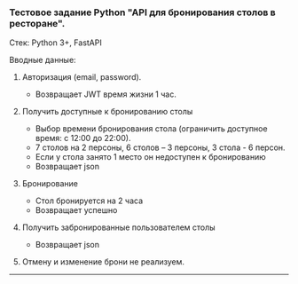 ### Тестовое задание Python "API для бронирования столов в ресторане".

Стек: Python 3+, FastAPI

Вводные данные:  

1. Авторизация (email, password).
   - Возвращает JWT время жизни 1 час.

2. Получить доступные к бронированию столы
    - Выбор времени бронирования стола (ограничить доступное время: с 12:00 до 22:00).
    - 7 столов на 2 персоны, 6 столов – 3 персоны, 3 стола - 6 персон.
    - Если у стола занято 1 место он недоступен к бронированию
    - Возвращает json

3. Бронирование
    - Стол бронируется на 2 часа
    - Возвращает успешно

4. Получить забронированные пользователем столы
    - Возвращает json

5. Отмену и изменение брони не реализуем. 

----------
